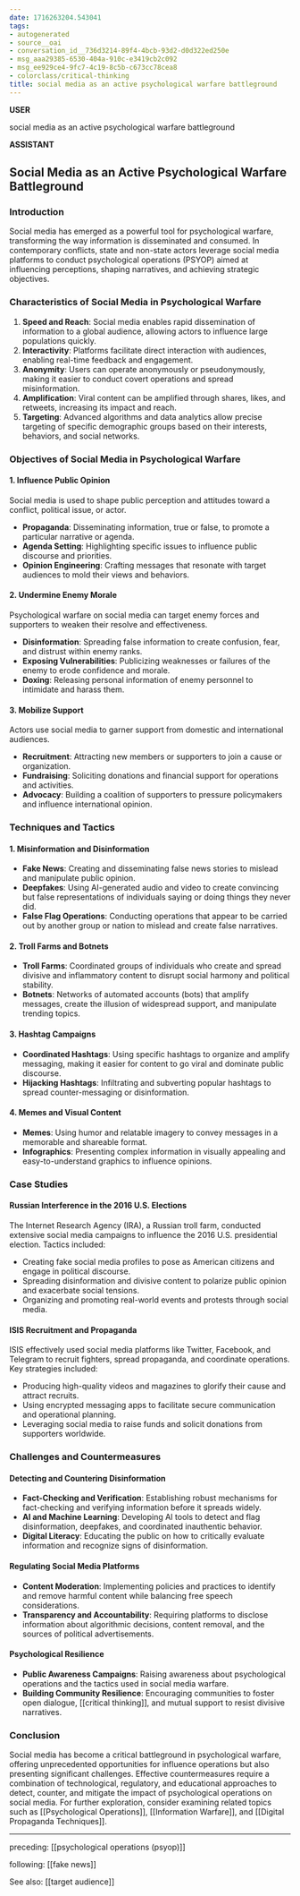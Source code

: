 ```yaml
---
date: 1716263204.543041
tags:
- autogenerated
- source__oai
- conversation_id__736d3214-89f4-4bcb-93d2-d0d322ed250e
- msg_aaa29385-6530-404a-910c-e3419cb2c092
- msg_ee929ce4-9fc7-4c19-8c5b-c673cc78cea8
- colorclass/critical-thinking
title: social media as an active psychological warfare battleground
---
```


**USER**

social media as an active psychological warfare battleground


**ASSISTANT**

## Social Media as an Active Psychological Warfare Battleground

### Introduction
Social media has emerged as a powerful tool for psychological warfare, transforming the way information is disseminated and consumed. In contemporary conflicts, state and non-state actors leverage social media platforms to conduct psychological operations (PSYOP) aimed at influencing perceptions, shaping narratives, and achieving strategic objectives.

### Characteristics of Social Media in Psychological Warfare

1. **Speed and Reach**: Social media enables rapid dissemination of information to a global audience, allowing actors to influence large populations quickly.
2. **Interactivity**: Platforms facilitate direct interaction with audiences, enabling real-time feedback and engagement.
3. **Anonymity**: Users can operate anonymously or pseudonymously, making it easier to conduct covert operations and spread misinformation.
4. **Amplification**: Viral content can be amplified through shares, likes, and retweets, increasing its impact and reach.
5. **Targeting**: Advanced algorithms and data analytics allow precise targeting of specific demographic groups based on their interests, behaviors, and social networks.

### Objectives of Social Media in Psychological Warfare

#### 1. Influence Public Opinion
Social media is used to shape public perception and attitudes toward a conflict, political issue, or actor.

- **Propaganda**: Disseminating information, true or false, to promote a particular narrative or agenda.
- **Agenda Setting**: Highlighting specific issues to influence public discourse and priorities.
- **Opinion Engineering**: Crafting messages that resonate with target audiences to mold their views and behaviors.

#### 2. Undermine Enemy Morale
Psychological warfare on social media can target enemy forces and supporters to weaken their resolve and effectiveness.

- **Disinformation**: Spreading false information to create confusion, fear, and distrust within enemy ranks.
- **Exposing Vulnerabilities**: Publicizing weaknesses or failures of the enemy to erode confidence and morale.
- **Doxing**: Releasing personal information of enemy personnel to intimidate and harass them.

#### 3. Mobilize Support
Actors use social media to garner support from domestic and international audiences.

- **Recruitment**: Attracting new members or supporters to join a cause or organization.
- **Fundraising**: Soliciting donations and financial support for operations and activities.
- **Advocacy**: Building a coalition of supporters to pressure policymakers and influence international opinion.

### Techniques and Tactics

#### 1. Misinformation and Disinformation
- **Fake News**: Creating and disseminating false news stories to mislead and manipulate public opinion.
- **Deepfakes**: Using AI-generated audio and video to create convincing but false representations of individuals saying or doing things they never did.
- **False Flag Operations**: Conducting operations that appear to be carried out by another group or nation to mislead and create false narratives.

#### 2. Troll Farms and Botnets
- **Troll Farms**: Coordinated groups of individuals who create and spread divisive and inflammatory content to disrupt social harmony and political stability.
- **Botnets**: Networks of automated accounts (bots) that amplify messages, create the illusion of widespread support, and manipulate trending topics.

#### 3. Hashtag Campaigns
- **Coordinated Hashtags**: Using specific hashtags to organize and amplify messaging, making it easier for content to go viral and dominate public discourse.
- **Hijacking Hashtags**: Infiltrating and subverting popular hashtags to spread counter-messaging or disinformation.

#### 4. Memes and Visual Content
- **Memes**: Using humor and relatable imagery to convey messages in a memorable and shareable format.
- **Infographics**: Presenting complex information in visually appealing and easy-to-understand graphics to influence opinions.

### Case Studies

#### Russian Interference in the 2016 U.S. Elections
The Internet Research Agency (IRA), a Russian troll farm, conducted extensive social media campaigns to influence the 2016 U.S. presidential election. Tactics included:

- Creating fake social media profiles to pose as American citizens and engage in political discourse.
- Spreading disinformation and divisive content to polarize public opinion and exacerbate social tensions.
- Organizing and promoting real-world events and protests through social media.

#### ISIS Recruitment and Propaganda
ISIS effectively used social media platforms like Twitter, Facebook, and Telegram to recruit fighters, spread propaganda, and coordinate operations. Key strategies included:

- Producing high-quality videos and magazines to glorify their cause and attract recruits.
- Using encrypted messaging apps to facilitate secure communication and operational planning.
- Leveraging social media to raise funds and solicit donations from supporters worldwide.

### Challenges and Countermeasures

#### Detecting and Countering Disinformation
- **Fact-Checking and Verification**: Establishing robust mechanisms for fact-checking and verifying information before it spreads widely.
- **AI and Machine Learning**: Developing AI tools to detect and flag disinformation, deepfakes, and coordinated inauthentic behavior.
- **Digital Literacy**: Educating the public on how to critically evaluate information and recognize signs of disinformation.

#### Regulating Social Media Platforms
- **Content Moderation**: Implementing policies and practices to identify and remove harmful content while balancing free speech considerations.
- **Transparency and Accountability**: Requiring platforms to disclose information about algorithmic decisions, content removal, and the sources of political advertisements.

#### Psychological Resilience
- **Public Awareness Campaigns**: Raising awareness about psychological operations and the tactics used in social media warfare.
- **Building Community Resilience**: Encouraging communities to foster open dialogue, [[critical thinking]], and mutual support to resist divisive narratives.

### Conclusion
Social media has become a critical battleground in psychological warfare, offering unprecedented opportunities for influence operations but also presenting significant challenges. Effective countermeasures require a combination of technological, regulatory, and educational approaches to detect, counter, and mitigate the impact of psychological operations on social media. For further exploration, consider examining related topics such as [[Psychological Operations]], [[Information Warfare]], and [[Digital Propaganda Techniques]].


---

preceding: [[psychological operations (psyop)]]  


following: [[fake news]]

See also: [[target audience]]